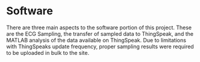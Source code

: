 # Software

There are three main aspects to the software portion of this project. These are
the ECG Sampling, the transfer of sampled data to ThingSpeak, and the MATLAB
analysis of the data available on ThingSpeak. Due to limitations with
ThingSpeaks update frequency, proper sampling results were required to be
uploaded in bulk to the site.
